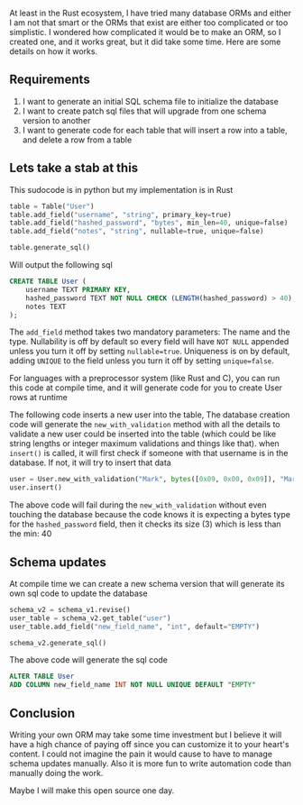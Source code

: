At least in the Rust ecosystem, I have tried many database ORMs and either I am not that smart or the ORMs that exist are either too complicated or too simplistic. I wondered how complicated it would be to make an ORM, so I created one, and it works great, but it did take some time. Here are some details on how it works.

## Requirements
1. I want to generate an initial SQL schema file to initialize the database
1. I want to create patch sql files that will upgrade from one schema version to another
1. I want to generate code for each table that will insert a row into a table, and delete a row from a table

## Lets take a stab at this
This sudocode is in python but my implementation is in Rust
```python
table = Table("User")
table.add_field("username", "string", primary_key=true)
table.add_field("hashed_password", "bytes", min_len=40, unique=false)
table.add_field("notes", "string", nullable=true, unique=false)

table.generate_sql()
```

Will output the following sql
```sql
CREATE TABLE User (
    username TEXT PRIMARY KEY,
    hashed_password TEXT NOT NULL CHECK (LENGTH(hashed_password) > 40),
    notes TEXT
);
```

The `add_field` method takes two mandatory parameters: The name and the type. Nullability is off by default so every field will have `NOT NULL` appended unless you turn it off by setting `nullable=true`. Uniqueness is on by default, adding `UNIQUE` to the field unless you turn it off by setting `unique=false`.

For languages with a preprocessor system (like Rust and C), you can run this code at compile time, and it will generate code for you to create User rows at runtime

The following code inserts a new user into the table, The database creation code will generate the `new_with_validation` method with all the details to validate a new user could be inserted into the table (which could be like string lengths or integer maximum validations and things like that). when `insert()` is called, it will first check if someone with that username is in the database.  If not, it will try to insert that data
```python
user = User.new_with_validation("Mark", bytes([0x09, 0x00, 0x09]), "Mark user notes")
user.insert()
```

The above code will fail during the `new_with_validation` without even touching the database because the code knows it is expecting a bytes type for the `hashed_password` field, then it checks its size (3) which is less than the min: 40


## Schema updates
At compile time we can create a new schema version that will generate its own sql code to update the database

```python
schema_v2 = schema_v1.revise()
user_table = schema_v2.get_table("user")
user_table.add_field("new_field_name", "int", default="EMPTY")

schema_v2.generate_sql()
```

The above code will generate the sql code
```sql
ALTER TABLE User
ADD COLUMN new_field_name INT NOT NULL UNIQUE DEFAULT "EMPTY"
```

## Conclusion
Writing your own ORM may take some time investment but I believe it will have a high chance of paying off since you can customize it to your heart's content. I could not imagine the pain it would cause to have to manage schema updates manually. Also it is more fun to write automation code than manually doing the work.

Maybe I will make this open source one day.

